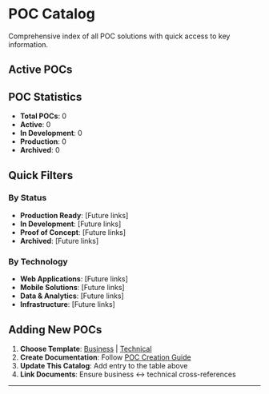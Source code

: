 # POC Catalog

Comprehensive index of all POC solutions with quick access to key information.

## Active POCs

<!-- Template for future POCs:
| POC Name | Status | Business Value | Tech Stack | Owner | Last Updated |
|----------|--------|----------------|------------|--------|---------------|
| [POC Name](poc-folder/README.md) | 🟢 Active | High ROI | React, Node.js | [Name] | Aug 2025 |
-->

## POC Statistics

- **Total POCs**: 0
- **Active**: 0
- **In Development**: 0
- **Production**: 0
- **Archived**: 0

## Quick Filters

### By Status
- **Production Ready**: [Future links]
- **In Development**: [Future links]
- **Proof of Concept**: [Future links]
- **Archived**: [Future links]

### By Technology
- **Web Applications**: [Future links]
- **Mobile Solutions**: [Future links]
- **Data & Analytics**: [Future links]
- **Infrastructure**: [Future links]

## Adding New POCs

1. **Choose Template**: [Business](../templates/business-template.md) | [Technical](../templates/technical-template.md)
2. **Create Documentation**: Follow [POC Creation Guide](../getting-started/creating-pocs.md)
3. **Update This Catalog**: Add entry to the table above
4. **Link Documents**: Ensure business ↔ technical cross-references

---

